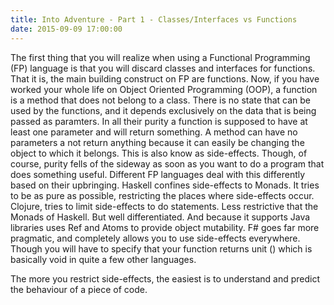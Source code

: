 ```yaml
---
title: Into Adventure - Part 1 - Classes/Interfaces vs Functions
date: 2015-09-09 17:00:00
---
```


The first thing that you will realize when using a Functional Programming (FP) language is that you will discard classes and interfaces for functions. That it is, the main building construct on FP are functions. Now, if you have worked your whole life on Object Oriented Programming (OOP), a function is a method that does not belong to a class. There is no state that can be used by the functions, and it depends exclusively on the data that is being passed as paramters. In all their purity a function is supposed to have at least one parameter and will return something. A method can have no parameters a not return anything because it can easily be changing the object to which it belongs. This is also know as side-effects. Though, of course, purity fells of the sideway as soon as you want to do a program that does something useful. Different FP languages deal with this differently based on their upbringing. Haskell confines side-effects to Monads. It tries to be as pure as possible, restricting the places where side-effects occur. Clojure, tries to limit side-effects to do statements. Less restrictive that the Monads of Haskell. But well differentiated. And because it supports Java libraries uses Ref and Atoms to provide object mutability. F# goes far more pragmatic, and completely allows you to use side-effects everywhere. Though you will have to specify that your function returns unit () which is basically void in quite a few other languages.

The more you restrict side-effects, the easiest is to understand and predict the behaviour of a piece of code.

